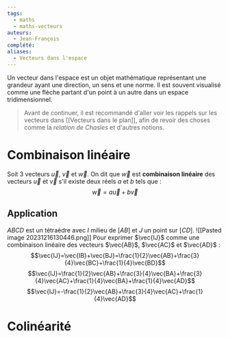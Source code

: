 ```yaml
---
tags:
  - maths
  - maths-vecteurs
auteurs:
  - Jean-François
complété: 
aliases:
  - Vecteurs dans l'espace
---
```

Un vecteur dans l'espace est un objet mathématique représentant une grandeur ayant une direction, un sens et une norme. Il est souvent visualisé comme une flèche partant d'un point à un autre dans un espace tridimensionnel.

>Avant de continuer, il est recommandé d'aller voir les rappels sur les vecteurs dans [[Vecteurs dans le plan]], afin de revoir des choses comme la *relation de Chasles* et d'autres notions.

# Combinaison linéaire
Soit 3 vecteurs $\vec{u}$, $\vec{v}$ et $\vec{w}$.
On dit que $\vec{w}$ est **combinaison linéaire** des vecteurs $\vec{u}$ et $\vec{v}$ s'il existe deux réels $a$ et $b$ tels que : $$\vec{w}=a \vec{u} + b \vec{v}$$
## Application
$ABCD$ est un tétraèdre avec $I$ milieu de $[AB]$ et $J$ un point sur $[CD]$.
![[Pasted image 20231216130446.png]]
Pour exprimer $\vec{IJ}$ comme une combinaison linéaire des vecteurs $\vec{AB}$, $\vec{AC}$ et $\vec{AD}$ :
$$\vec{IJ}=\vec{IB}+\vec{BJ}=\frac{1}{2}\vec{AB}+\frac{3}{4}\vec{BC}+\frac{1}{4}\vec{BD}$$
$$\vec{IJ}=\frac{1}{2}\vec{AB}+\frac{3}{4}\vec{BA}+\frac{3}{4}\vec{AC}+\frac{1}{4}\vec{BA}+\frac{1}{4}\vec{AD}$$
$$\vec{IJ}=-\frac{1}{2}\vec{AB}+\frac{3}{4}\vec{AC}+\frac{1}{4}\vec{AD}$$
# Colinéarité
